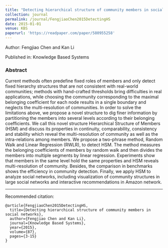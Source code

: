 ```yaml
---
title: "Detecting hierarchical structure of community members in social networks"
collection: journal
permalink: /journal/FengjiaoChen2015DetectingHS
date: 2015-01-01
venue: KBS
paperurl: 'https://readpaper.com/paper/580955258'
---
```

Author: Fengjiao Chen and Kan Li

Published in: Knowledge Based Systems

### Abstract

Current methods often predefine fixed roles of members and only detect fixed hierarchy structures that are not consistent with real-world communities; methods with hand-crafted thresholds bring difficulties in real applications, while choosing the community corresponding to the maximal belonging coefficient for each node results in a single boundary and neglects the multi-resolution of communities. In order to solve the limitations above, we propose a novel structure to dig finer information by partitioning the members into several levels according to their belonging coefficients. We call this novel structure Hierarchical Structure of Members (HSM) and discuss its properties in continuity, comparability, consistency and stability which reveal the multi-resolution of community as well as the intra-relations among members. We propose a two-phrase method, Random Walk and Linear Regression (RWLR), to detect HSM. The method measures the belonging coefficients of members by random walk and then divides the members into multiple segments by linear regression. Experiments show that members in the same level hold the same properties and HSM reveals multi-resolution of community. Besides, the comparison in benchmarks shows the efficiency in community detection. Finally, we apply HSM to analyze social networks, including visualization of community structures in large social networks and interactive recommendations in Amazon network.

---

Recommended citation:

```
@article{FengjiaoChen2015DetectingHS,
  title={Detecting hierarchical structure of community members in social networks},
  author={Fengjiao Chen and Kan Li},
  journal={Knowledge Based Systems},
  year={2015},
  volume={87},
  pages={3-15}
}
```
